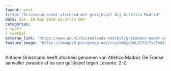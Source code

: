 ```yaml
---
layout: post
title: "Griezmann neemt afscheid met gelijkspel bij Atlético Madrid"
date: Sat, 18 May 2019 13:37:43 GMT
categories: 
- sport 
- voetbal 
externe_link: "https://www.ad.nl/buitenlands-voetbal/griezmann-neemt-afscheid-met-gelijkspel-bij-atletico-madrid~a2c75a3d/"
feature_image: "https://images0.persgroep.net/rcs/wWGpeDoLES7Zr7sJTvdIiXEZdHA/diocontent/148676193/_fitwidth/400/?appId=21791a8992982cd8da851550a453bd7f&quality=0.7"
---
```


Antoine Griezmann heeft afscheid genomen van Atlético Madrid. De Franse aanvaller zwaaide af na een gelijkspel tegen Levante: 2-2.
